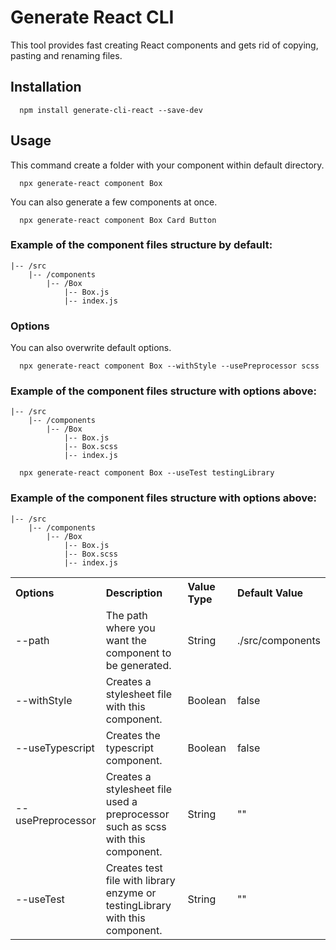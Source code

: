 # Generate React CLI

This tool provides fast creating React components and gets rid of copying, pasting and renaming files.

## Installation

```
  npm install generate-cli-react --save-dev
```

## Usage

This command create a folder with your component within default directory.

```
  npx generate-react component Box
```

You can also generate a few components at once.

```
  npx generate-react component Box Card Button
```

### Example of the component files structure by default:

```
|-- /src
    |-- /components
        |-- /Box
            |-- Box.js
            |-- index.js
```

### Options

You can also overwrite default options.

```
  npx generate-react component Box --withStyle --usePreprocessor scss
```

### Example of the component files structure with options above:

```
|-- /src
    |-- /components
        |-- /Box
            |-- Box.js
            |-- Box.scss
            |-- index.js
```

```
  npx generate-react component Box --useTest testingLibrary
```

### Example of the component files structure with options above:

```
|-- /src
    |-- /components
        |-- /Box
            |-- Box.js
            |-- Box.scss
            |-- index.js
```

<table>
  <tr align="left">
    <th>Options</th>
    <th>Description</th>
    <th>Value Type</th>
    <th>Default Value</th>
  </tr>
  <tr align="left">
    <td width="10%">--path</td>
    <td width="50%">The path where you want the component to be generated.</td>
    <td width="20%">String</td>
    <td width="20%">./src/components</td>
  </tr>
  <tr align="left">
    <td width="10%">--withStyle</td>
    <td width="50%">Creates a stylesheet file with this component.</td>
    <td width="20%">Boolean</td>
    <td width="20%">false</td>
  </tr>
  <tr align="left">
    <td width="10%">--useTypescript</td>
    <td width="50%">Creates the typescript component.</td>
    <td width="20%">Boolean</td>
    <td width="20%">false</td>
  </tr>
  <tr align="left">
    <td width="10%">--usePreprocessor</td>
    <td width="50%">Creates a stylesheet file used a preprocessor such as scss with this component.</td>
    <td width="20%">String</td>
    <td width="20%">""</td>
  </tr>
  <tr align="left">
    <td width="10%">--useTest</td>
    <td width="50%">Creates test file with library enzyme or testingLibrary with this component.</td>
    <td width="20%">String</td>
    <td width="20%">""</td>
  </tr>
<table>

